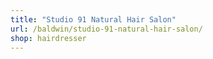 ```yaml
---
title: "Studio 91 Natural Hair Salon"
url: /baldwin/studio-91-natural-hair-salon/
shop: hairdresser
---
```

